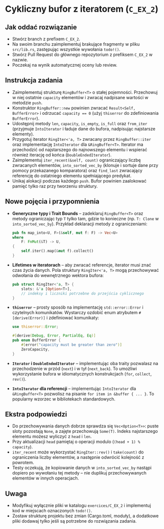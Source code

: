 # Cykliczny bufor z iteratorem (`C_EX_2`)

## Jak oddać rozwiązanie
- Stwórz branch z prefixem `C_EX_2`.
- Na swoim branchu zaimplementuj brakujące fragmenty w pliku `src/lib.rs`, zastępując wszystkie wywołania `todo!()`.
- Stwórz Pull Request do głównego repozytorium z prefiksem `C_EX_2` w nazwie.
- Poczekaj na wynik automatycznej oceny lub review.

## Instrukcja zadania
- Zaimplementuj strukturę `RingBuffer<T>` o stałej pojemności. Przechowuj w niej ostatnie `capacity` elementów i zwracaj nadpisane wartości w metodzie `push`.
- Konstruktor `RingBuffer::new` powinien zwracać `Result<Self, BufferError>` i odrzucać `capacity == 0` (użyj `thiserror` do zdefiniowania `BufferError`).
- Udostępnij metody `len`, `capacity`, `is_empty`, `is_full` oraz `from_iter` (przyjmuje `IntoIterator` i ładuje dane do bufora, nadpisując najstarsze elementy).
- Przygotuj iterator `RingIter<'a, T>` zwracany przez `RingBuffer::iter` oraz implementację `IntoIterator` dla `&RingBuffer<T>`. Iterator ma przechodzić od najstarszego do najnowszego elementu i wspierać również iterację od końca (`DoubleEndedIterator`).
- Zaimplementuj `iter_recent(&self, count)` ograniczający liczbę zwracanych elementów, `into_sorted_vec_by` (klonuje i sortuje dane przy pomocy przekazanego komparatora) oraz `find_last` zwracający referencję do ostatniego elementu spełniającego predykat.
- Unikaj alokacji podczas każdego `push`. Bufor powinien zaalokować pamięć tylko raz przy tworzeniu struktury.

## Nowe pojęcia i przypomnienia
- **Generyczne typy i Trait Bounds** – zadeklaruj `RingBuffer<T>` oraz metody ograniczając typ `T` tylko tam, gdzie to konieczne (np. `T: Clone` w `into_sorted_vec_by`). Przykład deklaracji metody z ograniczeniami:

  ```rust
  pub fn map_into<U, F>(&self, mut f: F) -> Vec<U>
  where
      F: FnMut(&T) -> U,
  {
      self.iter().map(&mut f).collect()
  }
  ```

- **Lifetimes w iteratorach** – aby zwracać referencje, iterator musi znać czas życia danych. Pola struktury `RingIter<'a, T>` mogą przechowywać odwołania do wewnętrznego wektora bufora:

  ```rust
  pub struct RingIter<'a, T> {
      slots: &'a [Option<T>],
      // indeksy i liczniki potrzebne do przejścia cyklicznego
  }
  ```

- **`thiserror`** – prosty sposób na implementację `std::error::Error` i czytelnych komunikatów. Wystarczy ozdobić enum atrybutem `#[derive(Error)]` i zdefiniować komunikaty:

  ```rust
  use thiserror::Error;

  #[derive(Debug, Error, PartialEq, Eq)]
  pub enum BufferError {
      #[error("capacity must be greater than zero")]
      ZeroCapacity,
  }
  ```

- **`Iterator` i `DoubleEndedIterator`** – implementując oba traity pozwalasz na przechodzenie w przód (`next`) i w tył (`next_back`). To umożliwi wykorzystanie bufora w idiomatycznych konstrukcjach (`for`, `collect`, `rev()`).

- **`IntoIterator` dla referencji** – implementując `IntoIterator` dla `&RingBuffer<T>` pozwolisz na pisanie `for item in &buffer { ... }`. To popularny wzorzec w bibliotekach standardowych.

## Ekstra podpowiedzi
- Do przechowywania danych dobrze sprawdza się `Vec<Option<T>>`: puste sloty pozostają `None`, a zajęte przechowują `Some(T)`. Indeks najstarszego elementu możesz wyliczyć z `head` i `len`.
- Przy aktualizacji `head` pamiętaj o operacji modulo (`(head + 1) % capacity`).
- `iter_recent` może wykorzystać `RingIter::rev()` i `take(count)` do ograniczenia liczby elementów, a następnie odwrócić kolejność z powrotem.
- Testy oczekują, że kopiowanie danych w `into_sorted_vec_by` nastąpi dopiero po wywołaniu tej metody – nie duplikuj przechowywanych elementów w innych operacjach.

## Uwaga
- Modyfikuj wyłącznie pliki w katalogu `exercices/C_EX_2` i implementuj kod w miejscach oznaczonych `todo!()`.
- Zostaw strukturę projektu bez zmian (Cargo.toml, moduły), a dodatkowe pliki dodawaj tylko jeśli są potrzebne do rozwiązania zadania.
